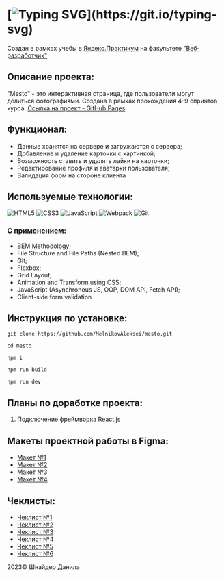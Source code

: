 # [![Typing SVG](https://readme-typing-svg.demolab.com?font=Fira+Code&size=30&pause=1000&width=435&lines=Проект:+"Mesto")](https://git.io/typing-svg)
Создан в рамках учебы в [Яндекс.Практикум](https://practicum.yandex.ru/) на факультете ["Веб-разработчик"](https://practicum.yandex.ru/web/)

## Описание проекта:
"Mesto" - это интерактивная страница, где пользователи могут делиться фотографиями. Создана в рамках прохождения 4-9 спринтов курса.
[Ссылка на проект - GitHub Pages](https://skillbox.ru/media/ "Сайт проекта Mesto") 

## Функционал:
* Данные хранятся на сервере и загружаются с сервера;
* Добавление и удаление карточки с картинкой;
* Возможность ставить и удалять лайки на карточки;
* Редактирование профиля и аватарки пользователя;
* Валидация форм на стороне клиента

## Используемые технологии:
![HTML5](https://img.shields.io/badge/html5-%23E34F26.svg?style=for-the-badge&logo=html5&logoColor=white) 
![CSS3](https://img.shields.io/badge/css3-%231572B6.svg?style=for-the-badge&logo=css3&logoColor=white)
![JavaScript](https://img.shields.io/badge/javascript-%23323330.svg?style=for-the-badge&logo=javascript&logoColor=%23F7DF1E)
![Webpack](https://img.shields.io/badge/webpack-%238DD6F9.svg?style=for-the-badge&logo=webpack&logoColor=black)
![Git](https://img.shields.io/badge/git-%23F05033.svg?style=for-the-badge&logo=git&logoColor=white)

### С применением:
* BEM Methodology;
* File Structure and File Paths (Nested BEM);
* Git;
* Flexbox;
* Grid Layout;
* Animation and Transform using CSS;
* JavaScript (Asynchronous JS, OOP, DOM API, Fetch API);
* Client-side form validation

## Инструкция по установке: 

```
git clone https://github.com/MelnikovAleksei/mesto.git

cd mesto

npm i

npm run build

npm run dev
```

## Планы по доработке проекта:
1. Подключение фреймворка React.js

## Макеты проектной работы в Figma:
- [Макет №1](https://www.figma.com/file/2cn9N9jSkmxD84oJik7xL7/JavaScript.-Sprint-4?node-id=0%3A1)
- [Макет №2](https://www.figma.com/file/bjyvbKKJN2naO0ucURl2Z0/JavaScript.-Sprint-5?type=design&node-id=0-1&t=7NtishAeRIUPj7SZ-0)
- [Макет №3](https://www.figma.com/file/kRVLKwYG3d1HGLvh7JFWRT/JavaScript.-Sprint-6?type=design&node-id=0-1&t=mjoomtzG4YVpYRpI-0)
- [Макет №4](https://www.figma.com/file/PSdQFRHoxXJFs2FH8IXViF/JavaScript.-Sprint-9?type=design&node-id=0-1&t=EzdD97fqcu0FdFyF-0)

## Чеклисты:
- [Чеклист №1](https://code.s3.yandex.net/web-developer/checklists-pdf/new-program/checklist-4.pdf)
- [Чеклист №2](https://code.s3.yandex.net/web-developer/checklists-pdf/new-program/checklist-5.pdf)
- [Чеклист №3](https://code.s3.yandex.net/web-developer/checklists-pdf/new-program/checklist-6.pdf)
- [Чеклист №4](https://code.s3.yandex.net/web-developer/checklists-pdf/new-program/checklist-7.pdf)
- [Чеклист №5](https://code.s3.yandex.net/web-developer/checklists-pdf/new-program/checklist-8.pdf)
- [Чеклист №6](https://code.s3.yandex.net/web-developer/checklists-pdf/new-program/checklist-9.pdf)
  
2023© Шнайдер Данила


